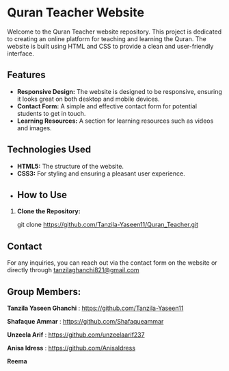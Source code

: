 # Quran Teacher Website

Welcome to the Quran Teacher website repository. This project is dedicated to creating an online platform for teaching and learning the Quran. The website is built using HTML and CSS to provide a clean and user-friendly interface.

## Features

- **Responsive Design:** The website is designed to be responsive, ensuring it looks great on both desktop and mobile devices.
- **Contact Form:** A simple and effective contact form for potential students to get in touch.
- **Learning Resources:** A section for learning resources such as videos and images.

## Technologies Used

- **HTML5:** The structure of the website.
- **CSS3:** For styling and ensuring a pleasant user experience.
- ## How to Use

1. **Clone the Repository:**

   git clone https://github.com/Tanzila-Yaseen11/Quran_Teacher.git

## Contact
For any inquiries, you can reach out via the contact form on the website or directly through tanzilaghanchi821@gmail.com

## Group Members:
**Tanzila Yaseen Ghanchi** : https://github.com/Tanzila-Yaseen11

**Shafaque Ammar** :  https://github.com/Shafaqueammar

**Unzeela Arif**  : https://github.com/unzeelaarif237

**Anisa Idress** : https://github.com/AnisaIdress

**Reema**

## 
